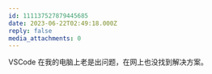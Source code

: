 ```yaml
---
id: 111137527879445685
date: 2023-06-22T02:49:18.000Z
reply: false
media_attachments: 0
---
```


VSCode 在我的电脑上老是出问题，在网上也没找到解决方案。

